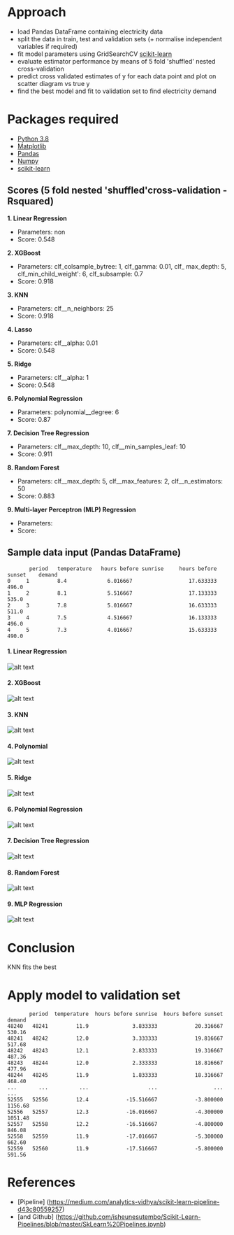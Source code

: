 # Approach

- load Pandas DataFrame containing electricity data
- split the data in train, test and validation sets (+ normalise independent variables if required) 
- fit model parameters using GridSearchCV [scikit-learn](http://scikit-learn.org/stable/)
- evaluate estimator performance by means of 5 fold 'shuffled' nested cross-validation
- predict cross validated estimates of y for each data point and plot on scatter diagram vs true y
- find the best model and fit to validation set to find electricity demand


# Packages required

- [Python 3.8](https://www.python.org/downloads/)
- [Matplotlib](https://matplotlib.org/)
- [Pandas](https://pandas.pydata.org/)
- [Numpy](https://docs.scipy.org/doc/)
- [scikit-learn](http://scikit-learn.org/stable/)


## Scores (5 fold nested 'shuffled'cross-validation - Rsquared)

**1. Linear Regression**											                                            
  * Parameters: non
  * Score: 0.548

**2. XGBoost**        									                                   
  * Parameters: clf_colsample_bytree: 1, clf_gamma: 0.01, clf_ max_depth: 5, clf_min_child_weight': 6, clf_subsample: 0.7
  * Score: 0.918

**3. KNN**                                							
  * Parameters: clf__n_neighbors: 25
  * Score: 0.918
  
**4. Lasso** 				     					
  * Parameters: clf__alpha: 0.01
  * Score: 0.548
  
**5. Ridge**                                   							
  * Parameters: clf__alpha: 1
  * Score: 0.548

**6. Polynomial Regression**                                    				
  * Parameters: polynomial__degree: 6
  * Score: 0.87
  
**7. Decision Tree Regression** 		                                        				
  * Parameters: clf__max_depth: 10, clf__min_samples_leaf: 10
  * Score: 0.911
  
**8. Random Forest**                                        	 					
  * Parameters: clf__max_depth: 5, clf__max_features: 2, clf__n_estimators: 50
  * Score: 0.883

**9. Multi-layer Perceptron (MLP) Regression**                                        	 					
  * Parameters: 
  * Score: 


## Sample data input (Pandas DataFrame)

```
       period	temperature	  hours before sunrise	   hours before sunset	  demand
0	  1	        8.4	            6.016667	              17.633333	      496.0
1	  2	        8.1	            5.516667	              17.133333	      535.0
2	  3	        7.8	            5.016667	              16.633333	      511.0
3	  4	        7.5	            4.516667	              16.133333	      496.0
4	  5	        7.3	            4.016667	              15.633333	      490.0
```

#### 1. Linear Regression

![alt text](https://github.com/maidh126/ElectricityDemandPrediction/blob/master/1_LinearRegression.png)

#### 2. XGBoost

![alt text](https://github.com/maidh126/ElectricityDemandPrediction/blob/master/2_XGBoost.png)

#### 3. KNN

![alt text](https://github.com/maidh126/ElectricityDemandPrediction/blob/main/plot/3_KNN.png)

#### 4. Polynomial

![alt text](https://github.com/maidh126/ElectricityDemandPrediction//blob/main/plot/4_Lasso.png)

#### 5. Ridge

![alt text](https://github.com/maidh126/ElectricityDemandPrediction//blob/main/plot/5_Ridge.png)

#### 6. Polynomial Regression

![alt text](https://github.com/maidh126/ElectricityDemandPrediction//blob/main/plot/6_PolynomialRegression.png)

#### 7. Decision Tree Regression

![alt text](https://github.com/maidh126/ElectricityDemandPrediction//blob/main/plot/7_DecisionTreeRegression.png)

#### 8. Random Forest

![alt text](https://github.com/maidh126/ElectricityDemandPrediction//blob/main/plot/8_RandomForest.png)

#### 9. MLP Regression

![alt text](https://github.com/maidh126/ElectricityDemandPrediction//blob/main/plot/9_MLPRegression.png)



# Conclusion
KNN fits the best

# Apply model to validation set
```
       period  temperature  hours before sunrise  hours before sunset   demand
48240   48241         11.9              3.833333            20.316667   530.16
48241   48242         12.0              3.333333            19.816667   517.68
48242   48243         12.1              2.833333            19.316667   487.36
48243   48244         12.0              2.333333            18.816667   477.96
48244   48245         11.9              1.833333            18.316667   468.40
...       ...          ...                   ...                  ...      ...
52555   52556         12.4            -15.516667            -3.800000  1156.68
52556   52557         12.3            -16.016667            -4.300000  1051.48
52557   52558         12.2            -16.516667            -4.800000   846.08
52558   52559         11.9            -17.016667            -5.300000   662.60
52559   52560         11.9            -17.516667            -5.800000   591.56
```


# References
- [Pipeline] (https://medium.com/analytics-vidhya/scikit-learn-pipeline-d43c80559257) 
- [and Github] (https://github.com/isheunesutembo/Scikit-Learn-Pipelines/blob/master/SkLearn%20Pipelines.ipynb)
